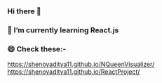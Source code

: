 ### Hi there 👋
### 🔭 I’m currently learning React.js
### 😄 Check these:- 
https://shenoyaditya11.github.io/NQueenVisualizer/
https://shenoyaditya11.github.io/ReactProject/
<!--
**shenoyaditya11/shenoyaditya11** is a ✨ _special_ ✨ repository because its `README.md` (this file) appears on your GitHub profile.

Here are some ideas to get you started:

- 🔭 I’m currently working on ...
- 🌱 I’m currently learning ...
- 👯 I’m looking to collaborate on ...
- 🤔 I’m looking for help with ...
- 💬 Ask me about ...
- 📫 How to reach me: ...
- 😄 Pronouns: ...
- ⚡ Fun fact: ...
-->
